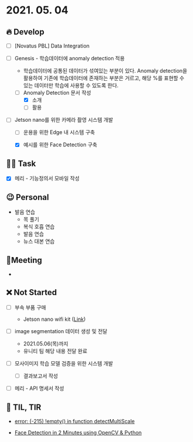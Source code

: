 # 2021. 05. 04

## 🔥 Develop

- [ ] [Novatus PBL] Data Integration
- [ ] Genesis - 학습데이터에 anomaly detection 적용
  * 학습데이터에 공통된 데이터가 섞여있는 부분이 있다. Anomaly detection을 활용하여 기존에 학습데이터에 존재하는 부분은 거르고, 해당 %를 표현할 수 있는 데이터만 학습에 사용할 수 있도록 한다.
  * [ ] Anomaly Detection 문서 작성
    - [x] 소개
    - [ ] 활용
- [ ] Jetson nano를 위한 카메라 촬영 시스템 개발

  - [ ] 운용을 위한 Edge 내 시스템 구축
  - [x] 예시를 위한 Face Detection 구축



##  🏳‍🌈 Task

- [x] 메리 - 기능정의서 모바일 작성



## 😉 Personal

* 발음 연습
  * 목 풀기
  * 복식 호흡 연습
  * 발음 연습
  * 뉴스 대본 연습



## :dizzy: ​Meeting

* 



## ❌ Not Started


- [ ] 부속 부품 구매
  * Jetson nano wifi kit ([Link](http://www.11st.co.kr/products/2848421202?utm_medium=%EA%B2%80%EC%83%89&gclid=Cj0KCQjw9_mDBhCGARIsAN3PaFN4CP-BlztWIfzYbHCUW4vsZkBcSfyv7saGJ-KUBJ1OvuiC1JpEIq0aAu_tEALw_wcB&utm_source=%EA%B5%AC%EA%B8%80_PC_S_%EC%87%BC%ED%95%91&utm_campaign=%EA%B5%AC%EA%B8%80%EC%87%BC%ED%95%91PC+%EC%B6%94%EA%B0%80%EC%9E%91%EC%97%85&utm_term=))

- [ ] image segmentation 데이터 생성 및 전달
  - 2021.05.06(목)까지
  - 유니티 팀 해당 내용 전달 완료

- [ ] 모사이미지 학습 모델 검증을 위한 시스템 개발
  - [ ] 결과보고서 작성


- [ ] 메리 - API 명세서 작성



## 📸 TIL, TIR

* [error: (-215) !empty() in function detectMultiScale](https://stackoverflow.com/questions/30508922/error-215-empty-in-function-detectmultiscale)

* [Face Detection in 2 Minutes using OpenCV & Python](https://towardsdatascience.com/face-detection-in-2-minutes-using-opencv-python-90f89d7c0f81)

